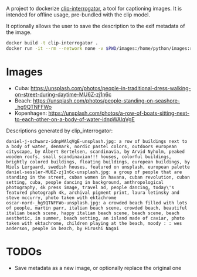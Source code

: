 A project to dockerize [clip-interrogator](https://github.com/pharmapsychotic/clip-interrogator), a tool for captioning images.
It is intended for offline usage, pre-bundled with the clip model.

It optionally allows the user to save the description to the exif metadata of the image.

```bash
docker build -t clip-interrogator .
docker run -it --rm --network none -v $PWD/images:/home/python/images:ro clip-interrogator "./images/**/*.*"
```

# Images

- Cuba: https://unsplash.com/photos/people-in-traditional-dress-walking-on-street-during-daytime-MU6Z-zj1n6c
- Beach: https://unsplash.com/photos/people-standing-on-seashore-_hg9QTNFFWo
- Kopenhagen: https://unsplash.com/photos/a-row-of-boats-sitting-next-to-each-other-on-a-body-of-water-idnpWAlqVgE

Descriptions generated by clip_interrogator:

```
daniel-j-schwarz-idnpWAlqVgE-unsplash.jpg: a row of buildings next to a body of water, denmark, nordic pastel colors, outdoors european cityscape, by Albert Bertelsen, scandinavia, by Arvid Nyholm, peaked wooden roofs, small scandinavian!!! houses, colorful buildings, brightly colored buildings, floating buildings, european buildings, by Niels Lergaard, swedish houses, featured on unsplash, european palette
daniel-sessler-MU6Z-zj1n6c-unsplash.jpg: a group of people that are standing in the street, cuban women in havana, cuban revolution, cuban setting, cuba, people dancing in background, anthropological photography, 4k press image, travel ad, people dancing, today\'s featured photograph 4k, archival pigment print, laura letinsky and steve mccurry, photo taken with ektachrome
oscar-nord-_hg9QTNFFWo-unsplash.jpg: a crowded beach filled with lots of people, martin parr, italian beach scene, crowded beach, beautiful italian beach scene, happy italian beach scene, beach scene, beach aesthetic, in summer, beach setting, an island made of caviar, photo taken with ektachrome, children playing at the beach, moody : : wes anderson, people in beach, by Hiroshi Nagai
```

# TODOs

- Save metadata as a new image, or optionally replace the original one
